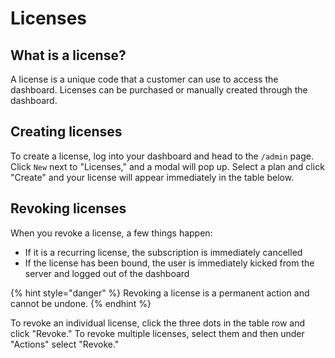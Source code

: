 # Licenses

## What is a license?

A license is a unique code that a customer can use to access the dashboard. Licenses can be purchased or manually created through the dashboard.

## Creating licenses

To create a license, log into your dashboard and head to the `/admin` page. Click `New` next to "Licenses," and a modal will pop up. Select a plan and click "Create" and your license will appear immediately in the table below.

## Revoking licenses

When you revoke a license, a few things happen:

* If it is a recurring license, the subscription is immediately cancelled
* If the license has been bound, the user is immediately kicked from the server and logged out of the dashboard

{% hint style="danger" %}
Revoking a license is a permanent action and cannot be undone.
{% endhint %}

To revoke an individual license, click the three dots in the table row and click "Revoke." To revoke multiple licenses, select them and then under "Actions" select "Revoke."

